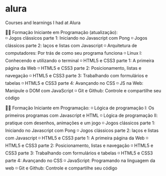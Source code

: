 # alura
Courses and learnings I had at Alura

👨‍🎓 Formação Iniciante em Programação (atualização):  
  ◽ Jogos clássicos parte 1: Iniciando no Javascript com Pong
  ◽ Jogos clássicos parte 2: laços e listas com Javascript
  ◽ Arquitetura de computadores: Por trás de como seu programa funciona
  ◽ Linux I: Conhecendo e utilizando o terminal
  ◽ HTML5 e CSS3 parte 1: A primeira página da Web
  ◽ HTML5 e CSS3 parte 2: Posicionamento, listas e navegação
  ◽ HTML5 e CSS3 parte 3: Trabalhando com formulários e tabelas
  ◽ HTML5 e CSS3 parte 4: Avançando no CSS
  ◽ JS na Web: Manipule o DOM com JavaScript
  ◽ Git e Github: Controle e compartilhe seu código


👨‍🎓 Formação Iniciante em Programação:
  ◽ Lógica de programação I: Os primeiros programas com Javascript e HTML
  ◽ Lógica de programação II: pratique com desenhos, animações e um jogo
  ◽ Jogos clássicos parte 1: Iniciando no Javascript com Pong
  ◽ Jogos clássicos parte 2: laços e listas com Javascript
  ◽ HTML5 e CSS3 parte 1: A primeira página da Web
  ◽ HTML5 e CSS3 parte 2: Posicionamento, listas e navegação
  ◽ HTML5 e CSS3 parte 3: Trabalhando com formulários e tabelas
  ◽ HTML5 e CSS3 parte 4: Avançando no CSS
  ◽ JavaScript: Programando na linguagem da web
  ◽ Git e Github: Controle e compartilhe seu código
